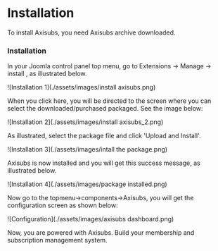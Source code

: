 # Installation

To install Axisubs, you need Axisubs archive downloaded.

### Installation
In your Joomla control panel top menu, go to Extensions -> Manage -> install , as illustrated below.

![Installation 1](./assets/images/install axisubs.png)

When you click here, you will be directed to the screen where you can select the downloaded/purchased packaged. See the image below:

![Installation 2](./assets/images/install axisubs_2.png)

As illustrated, select the package file and click 'Upload and Install'.

![Installation 3](./assets/images/intall the package.png)


Axisubs is now installed and you will get this success message, as illustrated below.

![Installation 4](./assets/images/package installed.png)

Now go to the topmenu->components->Axisubs, you will get the configuration screen as shown below:

![Configuration](./assets/images/axisubs dashboard.png)

Now, you are powered with Axisubs. Build your membership and subscription  management system.

